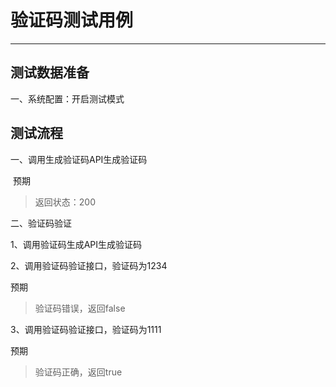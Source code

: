 # 验证码测试用例

------

## 测试数据准备

一、系统配置：开启测试模式

## 测试流程

一、调用生成验证码API生成验证码

​    预期

> 返回状态：200

二、验证码验证

1、调用验证码生成API生成验证码

2、调用验证码验证接口，验证码为1234

预期

> 验证码错误，返回false

3、调用验证码验证接口，验证码为1111

预期

> 验证码正确，返回true



